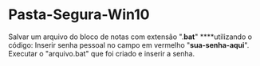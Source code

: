 # Pasta-Segura-Win10
Salvar um arquivo do bloco de notas com extensão ".**bat**" ****utilizando o código:
Inserir senha pessoal no campo em vermelho "**sua-senha-aqui**".
Executar o "arquivo.bat" que foi criado e inserir a senha.
